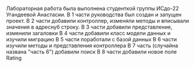 Лабораторная работа была выполнена студенткой группы ИСдо-22 Угандеевой Анастасии.
В 1 части руководства был создан и запущен проект.
В 2 части добавили контроллер, изменяли методы и вписывали значения в адреснуб строку.
В 3 части добавили представление, изменили загаловки
В 4 части добавили класс модели данных и изучили миграцию
В 5 части поработали с базой данных
В 6 части изучили методы и представления контроллера
В 7 часть (случайна названа "часть 6") добавили поиск
В 8 части добавили новое поле Rating
